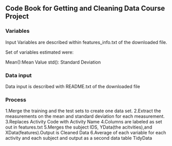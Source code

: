 ## Code Book for Getting and Cleaning Data Course Project

### Variables

Input Variables are described within features_info.txt of the downloaded file.

Set of variables estimated were:

Mean():Mean Value
std(): Standard Deviation

### Data input

Data input is described with README.txt of the downloaded file

### Process

1.Merge the training and the test sets to create one data set.
2.Extract the measurements on the mean and standard deviation for each measurement. 
3.Replaces Activity Code with Activity Name
4.Columns are labeled as set out in features.txt
5.Merges the subject IDS, YData(the acitvities),and XData(features).Output is Cleaned Data
6.Average of each variable for each activity and each subject and output as a second data table TidyData
